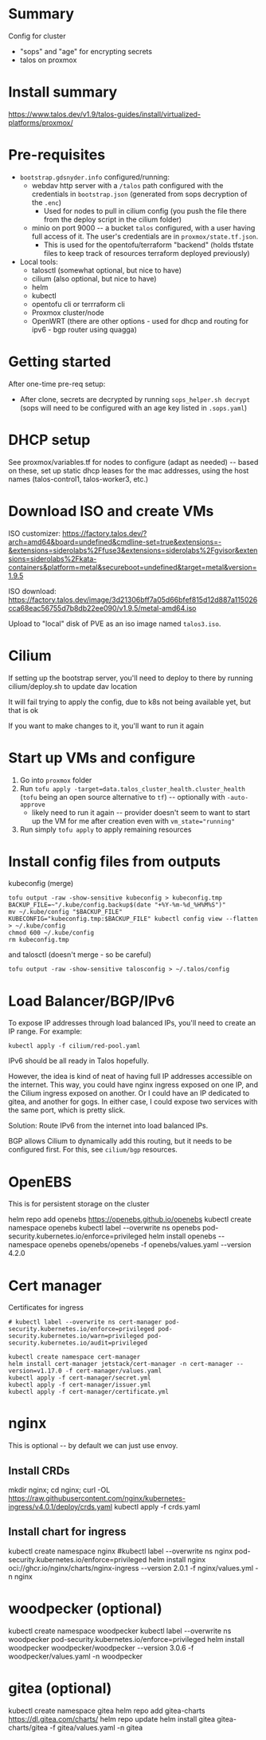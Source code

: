 # Summary
Config for cluster
- "sops" and "age" for encrypting secrets
- talos on proxmox

# Install summary
https://www.talos.dev/v1.9/talos-guides/install/virtualized-platforms/proxmox/

# Pre-requisites

- `bootstrap.gdsnyder.info` configured/running:
  - webdav http server with a `/talos` path configured with the credentials in `bootstrap.json` (generated from sops decryption of the `.enc`)
    - Used for nodes to pull in cilium config (you push the file there from the deploy script in the cilium folder)
  - minio on port 9000 -- a bucket `talos` configured, with a user having full access of it.  The user's credentials are in `proxmox/state.tf.json`.
    - This is used for the opentofu/terraform "backend" (holds tfstate files to keep track of resources terraform deployed previously)
- Local tools:
  - talosctl (somewhat optional, but nice to have)
  - cilium (also optional, but nice to have)
  - helm
  - kubectl
  - opentofu cli or terrraform cli
  - Proxmox cluster/node
  - OpenWRT (there are other options - used for dhcp and routing for ipv6 - bgp router using quagga)

# Getting started

After one-time pre-req setup:

- After clone, secrets are decrypted by running `sops_helper.sh decrypt` (sops will need to be configured with an age key listed in `.sops.yaml`)

# DHCP setup
See proxmox/variables.tf for nodes to configure (adapt as needed) -- based on these, set up static dhcp leases for the mac addresses, using the host names (talos-control1, talos-worker3, etc.)

# Download ISO and create VMs
ISO customizer: https://factory.talos.dev/?arch=amd64&board=undefined&cmdline-set=true&extensions=-&extensions=siderolabs%2Ffuse3&extensions=siderolabs%2Fgvisor&extensions=siderolabs%2Fkata-containers&platform=metal&secureboot=undefined&target=metal&version=1.9.5

ISO download: https://factory.talos.dev/image/3d21306bff7a05d66bfef815d12d887a115026cca68eac56755d7b8db22ee090/v1.9.5/metal-amd64.iso

Upload to "local" disk of PVE as an iso image named `talos3.iso`.

# Cilium
If setting up the bootstrap server, you'll need to deploy to there by running cilium/deploy.sh to update dav location

It will fail trying to apply the config, due to k8s not being available yet, but that is ok

If you want to make changes to it, you'll want to run it again

# Start up VMs and configure

1. Go into `proxmox` folder
2. Run `tofu apply -target=data.talos_cluster_health.cluster_health` (`tofu` being an open source alternative to `tf`) -- optionally with `-auto-approve`
   - likely need to run it again -- provider doesn't seem to want to start up the VM for me after creation even with `vm_state="running"`
3. Run simply `tofu apply` to apply remaining resources

# Install config files from outputs

kubeconfig (merge)

    tofu output -raw -show-sensitive kubeconfig > kubeconfig.tmp
    BACKUP_FILE=~"/.kube/config.backup$(date "+%Y-%m-%d_%H%M%S")"
    mv ~/.kube/config "$BACKUP_FILE"
    KUBECONFIG="kubeconfig.tmp:$BACKUP_FILE" kubectl config view --flatten > ~/.kube/config
    chmod 600 ~/.kube/config
    rm kubeconfig.tmp

and talosctl (doesn't merge - so be careful)

    tofu output -raw -show-sensitive talosconfig > ~/.talos/config

# Load Balancer/BGP/IPv6
To expose IP addresses through load balanced IPs, you'll need to create an IP range.  For example:

    kubectl apply -f cilium/red-pool.yaml

IPv6 should be all ready in Talos hopefully.

However, the idea is kind of neat of having full IP addresses accessible on the internet.  This way, you could
have nginx ingress exposed on one IP, and the Cilium ingress exposed on another.  Or I could have an IP dedicated
to gitea, and another for gogs.  In either case, I could expose two services with the same port, which is pretty
slick.

Solution: Route IPv6 from the internet into load balanced IPs.

BGP allows Cilium to dynamically add this routing, but it needs to be configured first.  For this, see `cilium/bgp` resources.

# OpenEBS
This is for persistent storage on the cluster

helm repo add openebs https://openebs.github.io/openebs
kubectl create namespace openebs
kubectl label --overwrite ns openebs pod-security.kubernetes.io/enforce=privileged
helm install openebs --namespace openebs openebs/openebs -f openebs/values.yaml --version 4.2.0

# Cert manager
Certificates for ingress

    # kubectl label --overwrite ns cert-manager pod-security.kubernetes.io/enforce=privileged pod-security.kubernetes.io/warn=privileged pod-security.kubernetes.io/audit=privileged

    kubectl create namespace cert-manager
    helm install cert-manager jetstack/cert-manager -n cert-manager --version=v1.17.0 -f cert-manager/values.yaml
    kubectl apply -f cert-manager/secret.yml
    kubectl apply -f cert-manager/issuer.yml
    kubectl apply -f cert-manager/certificate.yml

# nginx
This is optional -- by default we can just use envoy.

## Install CRDs
mkdir nginx; cd nginx;
curl -OL https://raw.githubusercontent.com/nginx/kubernetes-ingress/v4.0.1/deploy/crds.yaml
kubectl apply -f crds.yaml

## Install chart for ingress
kubectl create namespace nginx
#kubectl label --overwrite ns nginx pod-security.kubernetes.io/enforce=privileged
helm install nginx oci://ghcr.io/nginx/charts/nginx-ingress --version 2.0.1 -f nginx/values.yml -n nginx

# woodpecker (optional)
kubectl create namespace woodpecker
kubectl label --overwrite ns woodpecker pod-security.kubernetes.io/enforce=privileged
helm install woodpecker woodpecker/woodpecker --version 3.0.6 -f woodpecker/values.yaml -n woodpecker

# gitea (optional)
kubectl create namespace gitea
helm repo add gitea-charts https://dl.gitea.com/charts/
helm repo update
helm install gitea gitea-charts/gitea -f gitea/values.yaml -n gitea
